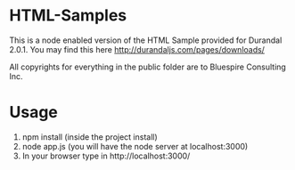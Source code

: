 HTML-Samples
============

This is a node enabled version of the HTML Sample provided for Durandal 2.0.1. You may find this here
http://durandaljs.com/pages/downloads/

All copyrights for everything in the public folder are to Bluespire Consulting Inc.

Usage
=====

1. npm install (inside the project install)
2. node app.js (you will have the node server at localhost:3000)
3. In your browser type in http://localhost:3000/


